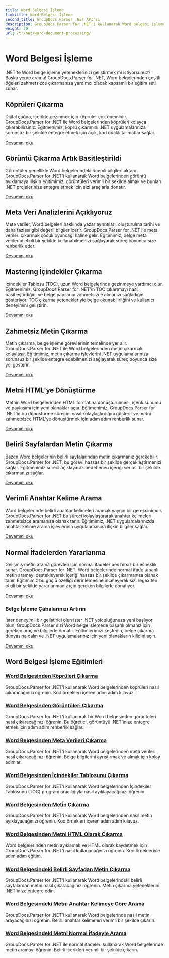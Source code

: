 ```yaml
---
title: Word Belgesi İşleme
linktitle: Word Belgesi İşleme
second_title: GroupDocs.Parser .NET API'si
description: GroupDocs.Parser for .NET'i kullanarak Word belgesi işlemeye ilişkin çeşitli eğitimleri keşfedin. Köprüleri, görüntüleri, meta verileri ve daha fazlasını çıkarın.
weight: 30
url: /tr/net/word-document-processing/
---
```


# Word Belgesi İşleme

.NET'te Word belge işleme yeteneklerinizi geliştirmek mi istiyorsunuz? Başka yerde arama! GroupDocs.Parser for .NET, Word belgelerinden çeşitli öğeleri zahmetsizce çıkarmanıza yardımcı olacak kapsamlı bir eğitim seti sunar.

## Köprüleri Çıkarma
Dijital çağda, içerikte gezinmek için köprüler çok önemlidir. GroupDocs.Parser for .NET ile Word belgelerinden köprüleri kolayca çıkarabilirsiniz. Eğitmenimiz, köprü çıkarımını .NET uygulamalarınıza sorunsuz bir şekilde entegre etmek için açık, kod odaklı talimatlar sağlar.

[Devamını oku](./extract-hyperlinks-from-word-document/)

## Görüntü Çıkarma Artık Basitleştirildi
Görüntüler genellikle Word belgelerindeki önemli bilgileri aktarır. GroupDocs.Parser for .NET'i kullanarak Word belgelerinden görüntü ayıklamaya ilişkin eğitimimiz, görüntüleri verimli bir şekilde almak ve bunları .NET projelerinize entegre etmek için sizi araçlarla donatır.

[Devamını oku](./extract-images-from-word-document/)

## Meta Veri Analizlerini Açıklıyoruz
Meta veriler, Word belgeleri hakkında yazar ayrıntıları, oluşturulma tarihi ve daha fazlası gibi değerli bilgiler içerir. GroupDocs.Parser for .NET ile meta verileri çıkarmak çocuk oyuncağı haline gelir. Eğitimimiz, belge meta verilerini etkili bir şekilde kullanabilmenizi sağlayarak süreç boyunca size rehberlik eder.

[Devamını oku](./extract-metadata-from-word-document/)

## Mastering İçindekiler Çıkarma
İçindekiler Tablosu (TOC), uzun Word belgelerinde gezinmeye yardımcı olur. Eğitmenimiz, GroupDocs.Parser for .NET'in TOC çıkartmayı nasıl basitleştirdiğini ve belge yapılarını zahmetsizce almanızı sağladığını gösteriyor. TOC çıkarma yetenekleriyle belge okunabilirliğini ve kullanıcı deneyimini geliştirin.

[Devamını oku](./extract-table-of-contents-from-word-document/)

## Zahmetsiz Metin Çıkarma
Metin çıkarma, belge işleme görevlerinin temelinde yer alır. GroupDocs.Parser for .NET ile Word belgelerinden metin çıkarmak kolaylaşır. Eğitimimiz, metin çıkarma işlevlerini .NET uygulamalarınıza sorunsuz bir şekilde entegre edebilmenizi sağlayarak süreç boyunca size yol gösterir.

[Devamını oku](./extract-text-from-word-document/)

## Metni HTML'ye Dönüştürme
Metnin Word belgelerinden HTML formatına dönüştürülmesi, içerik sunumu ve paylaşımı için yeni olanaklar açar. Eğitmenimiz, GroupDocs.Parser for .NET'in bu dönüştürme sürecini nasıl kolaylaştırdığını gösterir ve metni zahmetsizce HTML'ye dönüştürmek için adım adım rehberlik sunar.

[Devamını oku](./extract-text-from-word-document-as-html/)

## Belirli Sayfalardan Metin Çıkarma
Bazen Word belgelerinin belirli sayfalarından metin çıkarmanız gerekebilir. GroupDocs.Parser for .NET, bu görevi hassas bir şekilde gerçekleştirmenizi sağlar. Eğitmenimiz süreci açıklayarak hedeflenen içeriği verimli bir şekilde çıkarmanızı sağlar.

[Devamını oku](./extract-text-from-specific-page-in-word-document/)

## Verimli Anahtar Kelime Arama
Word belgelerinde belirli anahtar kelimeleri aramak yaygın bir gereksinimdir. GroupDocs.Parser for .NET bu süreci kolaylaştırarak anahtar kelimeleri zahmetsizce aramanıza olanak tanır. Eğitimimiz, .NET uygulamalarınızda anahtar kelime arama işlevlerinin uygulanmasına ilişkin bilgiler sağlar.

[Devamını oku](./search-text-in-word-document-by-keyword/)

## Normal İfadelerden Yararlanma
Gelişmiş metin arama görevleri için normal ifadeler benzersiz bir esneklik sunar. GroupDocs.Parser for .NET, Word belgelerinde normal ifade tabanlı metin aramayı destekleyerek içeriği hassas bir şekilde çıkarmanıza olanak tanır. Eğitimimiz bu güçlü özelliği derinlemesine inceleyerek sizi regex'ten etkili bir şekilde yararlanmanız için gereken bilgilerle donatıyor.

[Devamını oku](./search-text-in-word-document-by-regular-expression/)

### Belge İşleme Çabalarınızı Artırın

İster deneyimli bir geliştirici olun ister .NET yolculuğunuza yeni başlıyor olun, GroupDocs.Parser sizi Word belge işlemede başarılı olmanız için gereken araç ve bilgilerle donatır. Eğitimlerimizi keşfedin, belge çıkarma dünyasına dalın ve .NET uygulamalarınız için yeni olanakların kilidini açın.

[Devamını oku](./extract-hyperlinks-from-word-document/)

## Word Belgesi İşleme Eğitimleri
### [Word Belgesinden Köprüleri Çıkarma](./extract-hyperlinks-from-word-document/)
GroupDocs.Parser for .NET'i kullanarak Word belgelerinden köprüleri nasıl çıkaracağınızı öğrenin. Kod örnekleri içeren adım adım kılavuz.
### [Word Belgesinden Görüntüleri Çıkarma](./extract-images-from-word-document/)
GroupDocs.Parser for .NET'i kullanarak bir Word belgesinden görüntüleri nasıl çıkaracağınızı öğrenin. Bu öğretici, görüntüyü .NET'inize entegre etmek için adım adım rehberlik sağlar.
### [Word Belgesinden Meta Verileri Çıkarma](./extract-metadata-from-word-document/)
GroupDocs.Parser for .NET'i kullanarak Word belgelerinden meta verileri nasıl çıkaracağınızı öğrenin. Belge bilgilerini ayrıştırmak ve almak için kolay adımlar.
### [Word Belgesinden İçindekiler Tablosunu Çıkarma](./extract-table-of-contents-from-word-document/)
GroupDocs.Parser for .NET'i kullanarak Word belgelerinden İçindekiler Tablosunu (TOC) program aracılığıyla nasıl ayıklayacağınızı öğrenin.
### [Word Belgesinden Metin Çıkarma](./extract-text-from-word-document/)
GroupDocs.Parser for .NET'i kullanarak Word belgelerinden nasıl metin ayıklayacağınızı öğrenin. Kod örnekleri içeren adım adım kılavuz.
### [Word Belgesinden Metni HTML Olarak Çıkarma](./extract-text-from-word-document-as-html/)
Word belgelerinden metin ayıklamak ve HTML olarak kaydetmek için GroupDocs.Parser for .NET'i nasıl kullanacağınızı öğrenin. Kod örnekleriyle adım adım eğitim.
### [Word Belgesindeki Belirli Sayfadan Metin Çıkarma](./extract-text-from-specific-page-in-word-document/)
GroupDocs.Parser for .NET'i kullanarak Word belgelerindeki belirli sayfalardan metni nasıl çıkaracağınızı öğrenin. Metin çıkarma yeteneklerini .NET'inize entegre edin.
### [Word Belgesindeki Metni Anahtar Kelimeye Göre Arama](./search-text-in-word-document-by-keyword/)
GroupDocs.Parser for .NET'i kullanarak Word belgelerinde nasıl metin arayacağınızı öğrenin. Belirli anahtar kelimeleri verimli bir şekilde çıkarın.
### [Word Belgesindeki Metni Normal İfadeyle Arama](./search-text-in-word-document-by-regular-expression/)
GroupDocs.Parser for .NET ile normal ifadeleri kullanarak Word belgelerinde metin aramayı öğrenin. Belirli içerikleri verimli bir şekilde çıkarın.